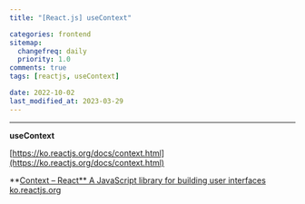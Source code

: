 ```yaml
---
title: "[React.js] useContext"

categories: frontend
sitemap:
  changefreq: daily
  priority: 1.0
comments: true
tags: [reactjs, useContext]

date: 2022-10-02
last_modified_at: 2023-03-29
---
```


---

**useContext**

[https://ko.reactjs.org/docs/context.html](https://ko.reactjs.org/docs/context.html)

**[Context – React**
A JavaScript library for building user interfaces
ko.reactjs.org](https://ko.reactjs.org/docs/context.html)
